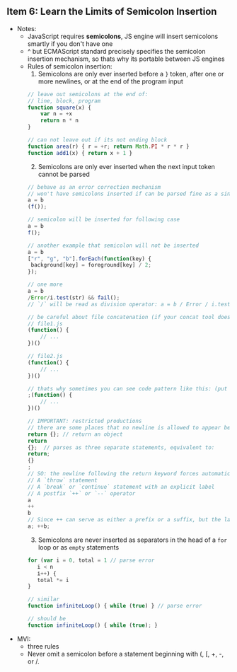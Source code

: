 ## Item 6: Learn the Limits of Semicolon Insertion

- Notes:
	- JavaScript requires **semicolons**, JS engine will insert semicolons smartly if you don't have one
    - ^ but ECMAScript standard precisely specifies the semicolon insertion mechanism, so thats why its portable between JS engines
    - Rules of semicolon insertion:
    	1. Semicolons are only ever inserted before a `}` token, after one or more newlines, or at the end of the program input
        ```javascript
		// leave out semicolons at the end of:
		// line, block, program
		function square(x) {
        	var n = +x
	        return n * n
        }
        
		// can not leave out if its not ending block
        function area(r) { r = +r; return Math.PI * r * r }
        function add1(x) { return x + 1 }
		```
        2. Semicolons are only ever inserted when the next input token cannot be parsed
        ```javascript
		// behave as an error correction mechanism
		// won't have semicolons inserted if can be parsed fine as a single statement ( a = b(f()) )
		a = b
		(f());
		
		// semicolon will be inserted for following case
        a = b
		f();

		// another example that semicolon will not be inserted
		a = b
        ["r", "g", "b"].forEach(function(key) {
         background[key] = foreground[key] / 2;
        });

		// one more
		a = b
		/Error/i.test(str) && fail();
		// `/` will be read as division operator: a = b / Error / i.test(str) && fail();

		// be careful about file concatenation (if your concat tool does not insert the semicolons
		// file1.js
        (function() {
	        // ...
        })()

        // file2.js
        (function() {
  			// ...
        })()

		// thats why sometimes you can see code pattern like this: (put `;` ahead)
		;(function() {
  			// ...
        })()

		// IMPORTANT: restricted productions
		// there are some places that no newline is allowed to appear between two tokens
		return {}; // return an object
		return
		{};  // parses as three separate statements, equivalent to:
		return;
		{}
		;
		// SO: the newline following the return keyword forces automatic semicolon insertion, similar for:
		// A `throw` statement
		// A `break` or `continue` statement with an explicit label
		// A postfix `++` or `--` operator
        a
        ++
        b
		// Since ++ can serve as either a prefix or a suffix, but the latter cannot be preceded by a newline, this parses as:
        a; ++b;
		```
        3. Semicolons are never inserted as separators in the head of a `for` loop or as `empty` statements
        ```javascript
		for (var i = 0, total = 1 // parse error
           i < n
           i++) {
           total *= i
        }

		// similar
		function infiniteLoop() { while (true) } // parse error

		// should be
		function infiniteLoop() { while (true); }
		```
- MVI:
	- three rules
    - Never omit a semicolon before a statement beginning with (, \[, +, -, or /.
        

